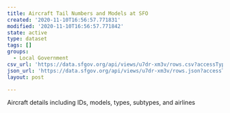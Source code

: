 ```yaml
---
title: Aircraft Tail Numbers and Models at SFO
created: '2020-11-10T16:56:57.771831'
modified: '2020-11-10T16:56:57.771842'
state: active
type: dataset
tags: []
groups:
  - Local Government
csv_url: 'https://data.sfgov.org/api/views/u7dr-xm3v/rows.csv?accessType=DOWNLOAD'
json_url: 'https://data.sfgov.org/api/views/u7dr-xm3v/rows.json?accessType=DOWNLOAD'
layout: post

---
```

Aircraft details including IDs, models, types, subtypes, and airlines
